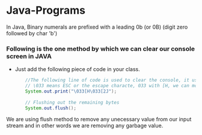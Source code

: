 # Java-Programs

In Java, Binary numerals are prefixed with a leading 0b (or 0B) (digit zero followed by char 'b')
### Following is the one method by which we can clear our console screen in JAVA

- Just add the following piece of code in your class.

```Java
       //The following line of code is used to clear the console, it uses the ANSI escape code 
       // \033 means ESC or the escape characte, 033 with [H, we can move the cursor to a specified position, 033[2J, cleans the whole screen.
       System.out.print("\033[H\033[2J");
       
       // Flushing out the remaining bytes
       System.out.flush(); 
```

We are using flush method to remove any unecessary value from our input stream and in other words we are removing any garbage value.

